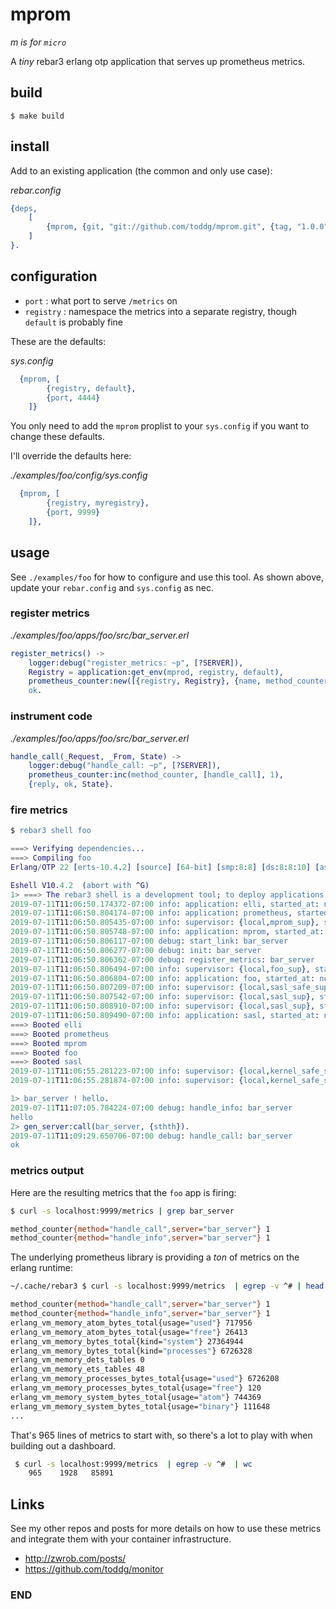 # mprom

_m is for `micro`_

A _tiny_ rebar3 erlang otp application that serves up prometheus metrics.

## build

	$ make build


## install

Add to an existing application (the common and only use case):

_rebar.config_
```Erlang
{deps,  
	[
		{mprom, {git, "git://github.com/toddg/mprom.git", {tag, "1.0.0"}}}
	]
}.

```

## configuration

* `port` : what port to serve `/metrics` on
* `registry` : namespace the metrics into a separate registry, though `default` is probably fine

These are the defaults:

_sys.config_
```Erlang
  {mprom, [
  		{registry, default},
		{port, 4444}
	]}
```

You only need to add the `mprom` proplist to your `sys.config` if you want to change these defaults.

I'll override the defaults here:

_./examples/foo/config/sys.config_
```Erlang
  {mprom, [
  		{registry, myregistry},
		{port, 9999}
	]},
```


## usage

See `./examples/foo` for how to configure and use this tool. As shown above, update your `rebar.config` and `sys.config` as nec.

### register metrics

_./examples/foo/apps/foo/src/bar_server.erl_
```Erlang
register_metrics() ->
    logger:debug("register_metrics: ~p", [?SERVER]),
    Registry = application:get_env(mprod, registry, default),
    prometheus_counter:new([{registry, Registry}, {name, method_counter},     {help, "count the times each method has been invoked"},     {labels, [method]}]),
    ok.
```

### instrument code


_./examples/foo/apps/foo/src/bar_server.erl_
```Erlang
handle_call(_Request, _From, State) ->
    logger:debug("handle_call: ~p", [?SERVER]),
    prometheus_counter:inc(method_counter, [handle_call], 1),
    {reply, ok, State}.
```

### fire metrics

```Erlang
$ rebar3 shell foo

===> Verifying dependencies...
===> Compiling foo
Erlang/OTP 22 [erts-10.4.2] [source] [64-bit] [smp:8:8] [ds:8:8:10] [async-threads:1] [hipe]

Eshell V10.4.2  (abort with ^G)
1> ===> The rebar3 shell is a development tool; to deploy applications in production, consider using releases (http://www.rebar3.org/docs/releases)
2019-07-11T11:06:50.174372-07:00 info: application: elli, started_at: nonode@nohost
2019-07-11T11:06:50.804174-07:00 info: application: prometheus, started_at: nonode@nohost
2019-07-11T11:06:50.805435-07:00 info: supervisor: {local,mprom_sup}, started: [{pid,<0.224.0>},{id,prometheus_metrics},{mfargs,{elli,start_link,[[{callback,prometheus_elli_callback},{port,9999}]]}},{restart_type,permanent},{shutdown,5000},{child_type,worker}]
2019-07-11T11:06:50.805748-07:00 info: application: mprom, started_at: nonode@nohost
2019-07-11T11:06:50.806117-07:00 debug: start_link: bar_server
2019-07-11T11:06:50.806277-07:00 debug: init: bar_server
2019-07-11T11:06:50.806362-07:00 debug: register_metrics: bar_server
2019-07-11T11:06:50.806494-07:00 info: supervisor: {local,foo_sup}, started: [{pid,<0.249.0>},{id,tag1},{mfargs,{bar_server,start_link,[]}},{restart_type,permanent},{shutdown,10000},{child_type,worker}]
2019-07-11T11:06:50.806804-07:00 info: application: foo, started_at: nonode@nohost
2019-07-11T11:06:50.807209-07:00 info: supervisor: {local,sasl_safe_sup}, started: [{pid,<0.255.0>},{id,alarm_handler},{mfargs,{alarm_handler,start_link,[]}},{restart_type,permanent},{shutdown,2000},{child_type,worker}]
2019-07-11T11:06:50.807542-07:00 info: supervisor: {local,sasl_sup}, started: [{pid,<0.254.0>},{id,sasl_safe_sup},{mfargs,{supervisor,start_link,[{local,sasl_safe_sup},sasl,safe]}},{restart_type,permanent},{shutdown,infinity},{child_type,supervisor}]
2019-07-11T11:06:50.808910-07:00 info: supervisor: {local,sasl_sup}, started: [{pid,<0.256.0>},{id,release_handler},{mfargs,{release_handler,start_link,[]}},{restart_type,permanent},{shutdown,2000},{child_type,worker}]
2019-07-11T11:06:50.809490-07:00 info: application: sasl, started_at: nonode@nohost
===> Booted elli
===> Booted prometheus
===> Booted mprom
===> Booted foo
===> Booted sasl
2019-07-11T11:06:55.281223-07:00 info: supervisor: {local,kernel_safe_sup}, started: [{pid,<0.260.0>},{id,dets_sup},{mfargs,{dets_sup,start_link,[]}},{restart_type,permanent},{shutdown,1000},{child_type,supervisor}]
2019-07-11T11:06:55.281874-07:00 info: supervisor: {local,kernel_safe_sup}, started: [{pid,<0.261.0>},{id,dets},{mfargs,{dets_server,start_link,[]}},{restart_type,permanent},{shutdown,2000},{child_type,worker}] 

1> bar_server ! hello.
2019-07-11T11:07:05.784224-07:00 debug: handle_info: bar_server
hello
2> gen_server:call(bar_server, {sthth}).
2019-07-11T11:09:29.650706-07:00 debug: handle_call: bar_server
ok
```

### metrics output

Here are the resulting metrics that the `foo` app is firing:

```bash
$ curl -s localhost:9999/metrics | grep bar_server

method_counter{method="handle_call",server="bar_server"} 1
method_counter{method="handle_info",server="bar_server"} 1
```

The underlying prometheus library is providing a _ton_ of metrics on the erlang runtime:

```bash
~/.cache/rebar3 $ curl -s localhost:9999/metrics  | egrep -v ^# | head

method_counter{method="handle_call",server="bar_server"} 1
method_counter{method="handle_info",server="bar_server"} 1
erlang_vm_memory_atom_bytes_total{usage="used"} 717956
erlang_vm_memory_atom_bytes_total{usage="free"} 26413
erlang_vm_memory_bytes_total{kind="system"} 27364944
erlang_vm_memory_bytes_total{kind="processes"} 6726328
erlang_vm_memory_dets_tables 0
erlang_vm_memory_ets_tables 48
erlang_vm_memory_processes_bytes_total{usage="used"} 6726208
erlang_vm_memory_processes_bytes_total{usage="free"} 120
erlang_vm_memory_system_bytes_total{usage="atom"} 744369
erlang_vm_memory_system_bytes_total{usage="binary"} 111648
...
```

That's 965 lines of metrics to start with, so there's a lot to play with when building out a 
dashboard.
```bash
 $ curl -s localhost:9999/metrics  | egrep -v ^#  | wc
    965    1928   85891
```

## Links

See my other repos and posts for more details on how to use these metrics and integrate them
with your container infrastructure.

* http://zwrob.com/posts/
* https://github.com/toddg/monitor

### END

